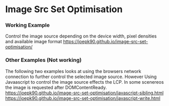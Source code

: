 # Image Src Set Optimisation

### Working Example
Control the image source depending on the device width, pixel densities and available image format
https://joepk90.github.io/image-src-set-optimisation/

### Other Examples (Not working)
The following two examples looks at using the browsers network connection to further control the selected image source. However Using Javaascript to control the image source effects the LCP. In some scenereos the image is requested after DOMContentReady.
https://joepk90.github.io/image-src-set-optimisation/javascript-sibling.html
https://joepk90.github.io/image-src-set-optimisation/javascript-write.html